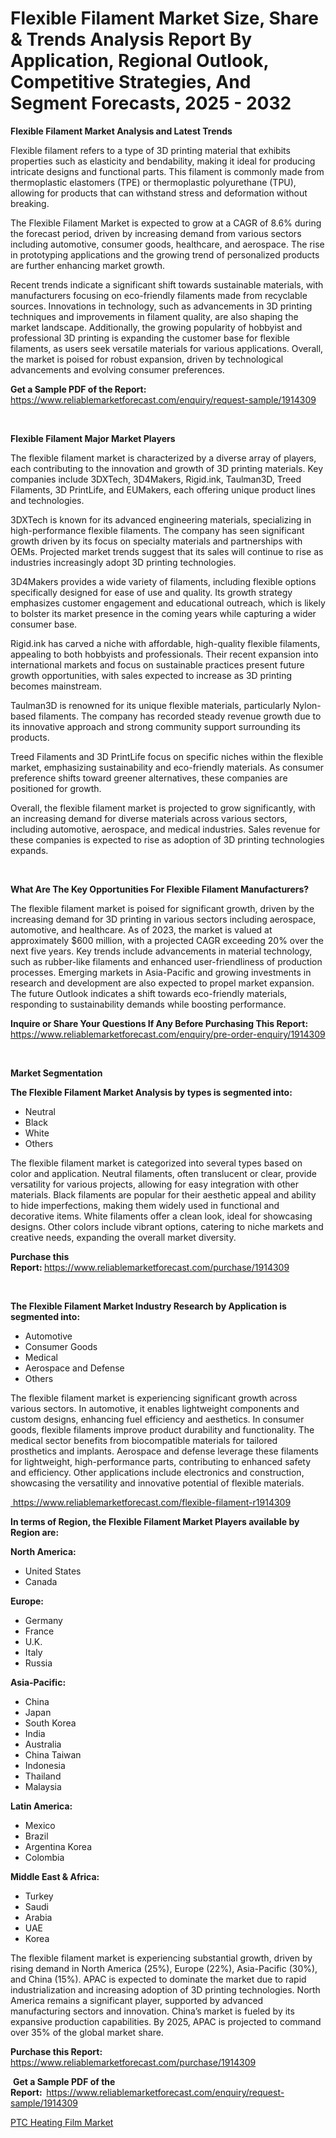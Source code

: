 <p><h1>Flexible Filament Market Size, Share & Trends Analysis Report By Application, Regional Outlook, Competitive Strategies, And Segment Forecasts, 2025 - 2032</h1></p><p><strong>Flexible Filament Market Analysis and Latest Trends</strong></p>
<p><p>Flexible filament refers to a type of 3D printing material that exhibits properties such as elasticity and bendability, making it ideal for producing intricate designs and functional parts. This filament is commonly made from thermoplastic elastomers (TPE) or thermoplastic polyurethane (TPU), allowing for products that can withstand stress and deformation without breaking.</p><p>The Flexible Filament Market is expected to grow at a CAGR of 8.6% during the forecast period, driven by increasing demand from various sectors including automotive, consumer goods, healthcare, and aerospace. The rise in prototyping applications and the growing trend of personalized products are further enhancing market growth. </p><p>Recent trends indicate a significant shift towards sustainable materials, with manufacturers focusing on eco-friendly filaments made from recyclable sources. Innovations in technology, such as advancements in 3D printing techniques and improvements in filament quality, are also shaping the market landscape. Additionally, the growing popularity of hobbyist and professional 3D printing is expanding the customer base for flexible filaments, as users seek versatile materials for various applications. Overall, the market is poised for robust expansion, driven by technological advancements and evolving consumer preferences.</p></p>
<p><strong>Get a Sample PDF of the Report:&nbsp;</strong> <a href="https://www.reliablemarketforecast.com/enquiry/request-sample/1914309?utm_campaign=3169&utm_medium=2&utm_source=Github&utm_content=ia&utm_term=01042025&utm_id=flexible-filament">https://www.reliablemarketforecast.com/enquiry/request-sample/1914309</a></p>
<p>&nbsp;</p>
<p><strong>Flexible Filament Major Market Players</strong></p>
<p><p>The flexible filament market is characterized by a diverse array of players, each contributing to the innovation and growth of 3D printing materials. Key companies include 3DXTech, 3D4Makers, Rigid.ink, Taulman3D, Treed Filaments, 3D PrintLife, and EUMakers, each offering unique product lines and technologies.</p><p>3DXTech is known for its advanced engineering materials, specializing in high-performance flexible filaments. The company has seen significant growth driven by its focus on specialty materials and partnerships with OEMs. Projected market trends suggest that its sales will continue to rise as industries increasingly adopt 3D printing technologies.</p><p>3D4Makers provides a wide variety of filaments, including flexible options specifically designed for ease of use and quality. Its growth strategy emphasizes customer engagement and educational outreach, which is likely to bolster its market presence in the coming years while capturing a wider consumer base.</p><p>Rigid.ink has carved a niche with affordable, high-quality flexible filaments, appealing to both hobbyists and professionals. Their recent expansion into international markets and focus on sustainable practices present future growth opportunities, with sales expected to increase as 3D printing becomes mainstream.</p><p>Taulman3D is renowned for its unique flexible materials, particularly Nylon-based filaments. The company has recorded steady revenue growth due to its innovative approach and strong community support surrounding its products.</p><p>Treed Filaments and 3D PrintLife focus on specific niches within the flexible market, emphasizing sustainability and eco-friendly materials. As consumer preference shifts toward greener alternatives, these companies are positioned for growth.</p><p>Overall, the flexible filament market is projected to grow significantly, with an increasing demand for diverse materials across various sectors, including automotive, aerospace, and medical industries. Sales revenue for these companies is expected to rise as adoption of 3D printing technologies expands.</p></p>
<p>&nbsp;</p>
<p><strong>What Are The Key Opportunities For Flexible Filament Manufacturers?</strong></p>
<p><p>The flexible filament market is poised for significant growth, driven by the increasing demand for 3D printing in various sectors including aerospace, automotive, and healthcare. As of 2023, the market is valued at approximately $600 million, with a projected CAGR exceeding 20% over the next five years. Key trends include advancements in material technology, such as rubber-like filaments and enhanced user-friendliness of production processes. Emerging markets in Asia-Pacific and growing investments in research and development are also expected to propel market expansion. The future Outlook indicates a shift towards eco-friendly materials, responding to sustainability demands while boosting performance.</p></p>
<p><strong>Inquire or Share Your Questions If Any Before Purchasing This Report:</strong> <a href="https://www.reliablemarketforecast.com/enquiry/pre-order-enquiry/1914309?utm_campaign=3169&utm_medium=2&utm_source=Github&utm_content=ia&utm_term=01042025&utm_id=flexible-filament">https://www.reliablemarketforecast.com/enquiry/pre-order-enquiry/1914309</a></p>
<p>&nbsp;</p>
<p><strong>Market Segmentation</strong></p>
<p><strong>The Flexible Filament Market Analysis by types is segmented into:</strong></p>
<p><ul><li>Neutral</li><li>Black</li><li>White</li><li>Others</li></ul></p>
<p><p>The flexible filament market is categorized into several types based on color and application. Neutral filaments, often translucent or clear, provide versatility for various projects, allowing for easy integration with other materials. Black filaments are popular for their aesthetic appeal and ability to hide imperfections, making them widely used in functional and decorative items. White filaments offer a clean look, ideal for showcasing designs. Other colors include vibrant options, catering to niche markets and creative needs, expanding the overall market diversity.</p></p>
<p><strong>Purchase this Report:&nbsp;</strong><a href="https://www.reliablemarketforecast.com/purchase/1914309?utm_campaign=3169&utm_medium=2&utm_source=Github&utm_content=ia&utm_term=01042025&utm_id=flexible-filament">https://www.reliablemarketforecast.com/purchase/1914309</a></p>
<p>&nbsp;</p>
<p><strong>The Flexible Filament Market Industry Research by Application is segmented into:</strong></p>
<p><ul><li>Automotive</li><li>Consumer Goods</li><li>Medical</li><li>Aerospace and Defense</li><li>Others</li></ul></p>
<p><p>The flexible filament market is experiencing significant growth across various sectors. In automotive, it enables lightweight components and custom designs, enhancing fuel efficiency and aesthetics. In consumer goods, flexible filaments improve product durability and functionality. The medical sector benefits from biocompatible materials for tailored prosthetics and implants. Aerospace and defense leverage these filaments for lightweight, high-performance parts, contributing to enhanced safety and efficiency. Other applications include electronics and construction, showcasing the versatility and innovative potential of flexible materials.</p></p>
<p><a href="https://www.reliablemarketforecast.com/flexible-filament-r1914309?utm_campaign=3169&utm_medium=2&utm_source=Github&utm_content=ia&utm_term=01042025&utm_id=flexible-filament">&nbsp;https://www.reliablemarketforecast.com/flexible-filament-r1914309</a></p>
<p><strong>In terms of Region, the Flexible Filament Market Players available by Region are:</strong></p>
<p>
    <p> <strong> North America: </strong>
        <ul>
            <li>United States</li>
            <li>Canada</li>
        </ul>
        </p> 
    <p> <strong> Europe: </strong>
        <ul>
            <li>Germany</li>
            <li>France</li>
            <li>U.K.</li>
            <li>Italy</li>
            <li>Russia</li>
        </ul>
        </p> 
    <p> <strong> Asia-Pacific: </strong>
        <ul>
            <li>China</li>
            <li>Japan</li>
            <li>South Korea</li>
            <li>India</li>
            <li>Australia</li>
            <li>China Taiwan</li>
            <li>Indonesia</li>
            <li>Thailand</li>
            <li>Malaysia</li>
        </ul>
        </p> 
    <p> <strong> Latin America: </strong>
        <ul>
            <li>Mexico</li>
            <li>Brazil</li>
            <li>Argentina Korea</li>
            <li>Colombia</li>
        </ul>
        </p> 
    <p> <strong> Middle East & Africa: </strong>
        <ul>
            <li>Turkey</li>
            <li>Saudi</li>
            <li>Arabia</li>
            <li>UAE</li>
            <li>Korea</li>
        </ul>
    </p>
    </p>
<p><p>The flexible filament market is experiencing substantial growth, driven by rising demand in North America (25%), Europe (22%), Asia-Pacific (30%), and China (15%). APAC is expected to dominate the market due to rapid industrialization and increasing adoption of 3D printing technologies. North America remains a significant player, supported by advanced manufacturing sectors and innovation. China’s market is fueled by its expansive production capabilities. By 2025, APAC is projected to command over 35% of the global market share.</p></p>
<p><strong>Purchase this Report: </strong><a href="https://www.reliablemarketforecast.com/purchase/1914309?utm_campaign=3169&utm_medium=2&utm_source=Github&utm_content=ia&utm_term=01042025&utm_id=flexible-filament">https://www.reliablemarketforecast.com/purchase/1914309</a></p>
<p>&nbsp;<strong>Get a Sample PDF of the Report:&nbsp;&nbsp;</strong><a href="https://www.reliablemarketforecast.com/enquiry/request-sample/1914309?utm_campaign=3169&utm_medium=2&utm_source=Github&utm_content=ia&utm_term=01042025&utm_id=flexible-filament">https://www.reliablemarketforecast.com/enquiry/request-sample/1914309</a></p>
<p><strong></strong></p>
<p><p><a href="https://github.com/lynlynyusay/Market-Research-Report-List-1/blob/main/ptc-heating-film-market.md?utm_campaign=3169&utm_medium=2&utm_source=Github&utm_content=ia&utm_term=01042025&utm_id=flexible-filament">PTC Heating Film Market</a></p></p>